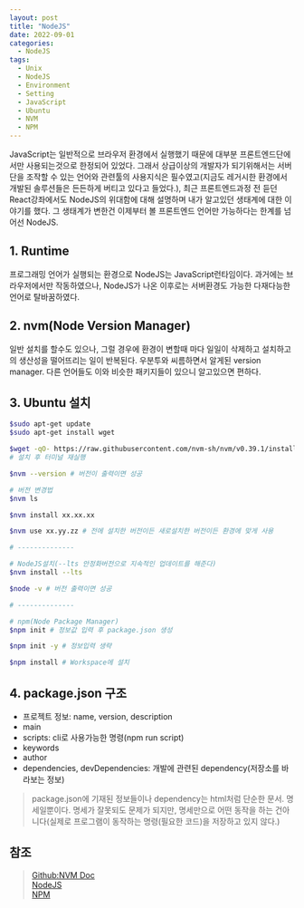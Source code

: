 ```yaml
---
layout: post
title: "NodeJS"
date: 2022-09-01
categories:
  - NodeJS
tags:
  - Unix
  - NodeJS
  - Environment
  - Setting
  - JavaScript
  - Ubuntu
  - NVM
  - NPM
---
```


JavaScript는 일반적으로 브라우저 환경에서 실행했기 때문에 대부분 프론트엔드단에서만 사용되는것으로 한정되어 있었다. 그래서 상급이상의 개발자가 되기위해서는 서버단을 조작할 수 있는 언어와 관련툴의 사용지식은 필수였고(지금도 레거시한 환경에서 개발된 솔루션들은 든든하게 버티고 있다고 들었다.), 최근 프론트엔드과정 전 듣던 React강좌에서도 NodeJS의 위대함에 대해 설명하며 내가 알고있던 생태계에 대한 이야기를 했다. 그 생태계가 변한건 이제부터 볼 프론트엔드 언어만 가능하다는 한계를 넘어선 NodeJS.

## 1. Runtime

프로그래밍 언어가 실행되는 환경으로 NodeJS는 JavaScript런타임이다. 과거에는 브라우저에서만 작동하였으나, NodeJS가 나온 이후로는 서버환경도 가능한 다재다능한 언어로 탈바꿈하였다.

## 2. nvm(Node Version Manager)

일반 설치를 할수도 있으나, 그럴 경우에 환경이 변할때 마다 일일이 삭제하고 설치하고의 생산성을 떨어뜨리는 일이 반복된다. 우분투와 씨름하면서 알게된 version manager. 다른 언어들도 이와 비슷한 패키지들이 있으니 알고있으면 편하다.

## 3. Ubuntu 설치

```bash
$sudo apt-get update
$sudo apt-get install wget

$wget -qO- https://raw.githubusercontent.com/nvm-sh/nvm/v0.39.1/install.sh | bash
# 설치 후 터미널 재실행

$nvm --version # 버전이 출력이면 성공

# 버전 변경법
$nvm ls

$nvm install xx.xx.xx

$nvm use xx.yy.zz # 전에 설치한 버전이든 새로설치한 버전이든 환경에 맞게 사용

# --------------

# NodeJS설치(--lts 안정화버전으로 지속적인 업데이트를 해준다)
$nvm install --lts

$node -v # 버전 출력이면 성공

# --------------

# npm(Node Package Manager)
$npm init # 정보값 입력 후 package.json 생성

$npm init -y # 정보입력 생략

$npm install # Workspace에 설치
```

## 4. package.json 구조

- 프로젝트 정보: name, version, description
- main
- scripts: cli로 사용가능한 명령(npm run script)
- keywords
- author
- dependencies, devDependencies: 개발에 관련된 dependency(저장소를 바라보는 정보)

> package.json에 기재된 정보들이나 dependency는 html처럼 단순한 문서. 명세일뿐이다. 명세가 잘못되도 문제가 되지만, 명세만으로 어떤 동작을 하는 건아니다(실제로 프로그램이 동작하는 명령(필요한 코드)을 저장하고 있지 않다.)

## 참조

> [Github:NVM Doc](https://github.com/nvm-sh/nvm#install--update-script)  
> [NodeJS](https://nodejs.org/en/)  
> [NPM](https://www.npmjs.com/)
